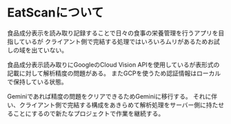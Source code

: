 # EatScanについて
食品成分表示を読み取り記録することで日々の食事の栄養管理を行うアプリを目指しているが
クライアント側で完結する処理ではいろいろムリがあるためお試しの域を出ていない。

食品成分表示読み取りにGoogleのCloud Vision APIを使用しているが表形式の記載に対して解析精度の問題がある。
またGCPを使うため認証情報はローカルで保持している状態。

Geminiであれば精度の問題をクリアできるためGeminiに移行する。
それに伴い、クライアント側で完結する構成をあきらめて解析処理をサーバー側に持たせることにするので新たなプロジェクトで作業を継続する。

